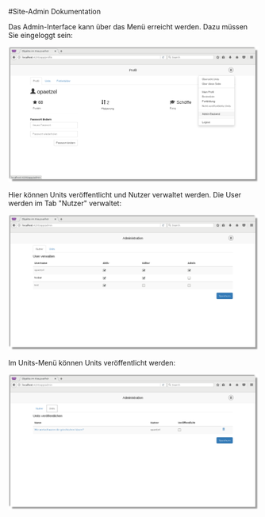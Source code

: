 #Site-Admin Dokumentation

Das Admin-Interface kann über das Menü erreicht werden. Dazu müssen Sie eingeloggt sein:

![Profil-Admin](./profile_admin_menu.png)

Hier können Units veröffentlicht und Nutzer verwaltet werden. Die User werden im Tab "Nutzer" verwaltet:

![User-Admin](./admin_backend_users.png)

Im Units-Menü können Units veröffentlicht werden:

![Units-Admin](./admin_backend_units.png)
